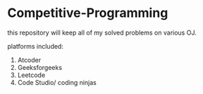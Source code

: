 # Competitive-Programming
this repository will keep all of my solved problems on various OJ. 

platforms included: 
1. Atcoder
2. Geeksforgeeks
3. Leetcode
4. Code Studio/ coding ninjas
